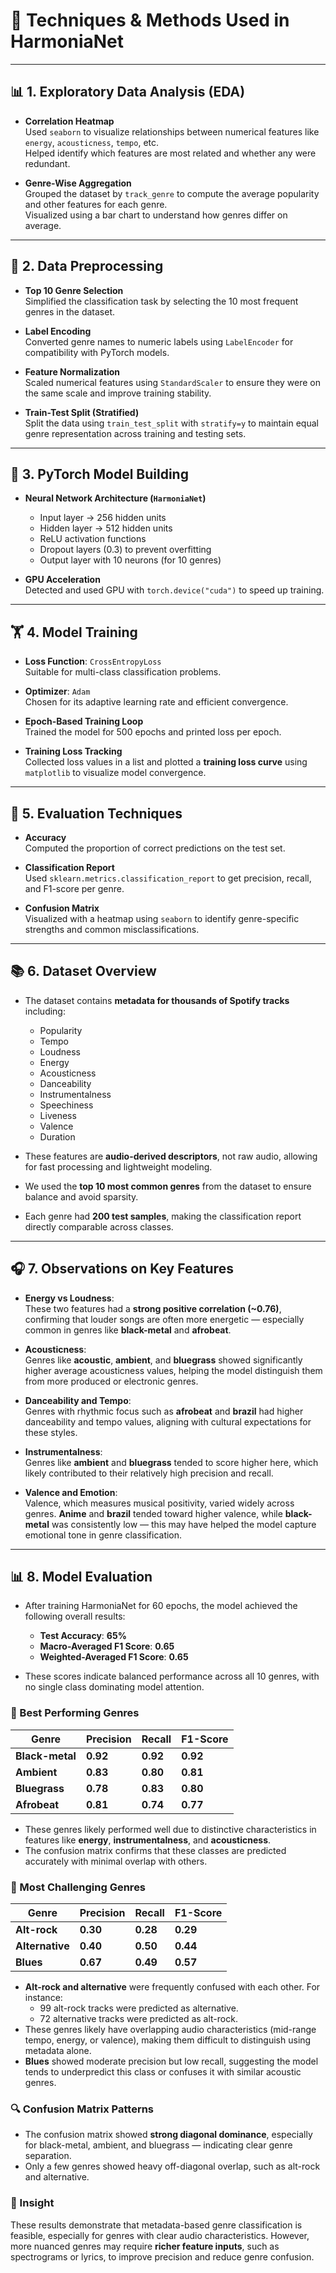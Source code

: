 # 🧠 Techniques & Methods Used in HarmoniaNet

---

## 📊 1. Exploratory Data Analysis (EDA)

- **Correlation Heatmap**  
  Used `seaborn` to visualize relationships between numerical features like `energy`, `acousticness`, `tempo`, etc.  
  Helped identify which features are most related and whether any were redundant.

- **Genre-Wise Aggregation**  
  Grouped the dataset by `track_genre` to compute the average popularity and other features for each genre.  
  Visualized using a bar chart to understand how genres differ on average.

---

## 🧹 2. Data Preprocessing

- **Top 10 Genre Selection**  
  Simplified the classification task by selecting the 10 most frequent genres in the dataset.

- **Label Encoding**  
  Converted genre names to numeric labels using `LabelEncoder` for compatibility with PyTorch models.

- **Feature Normalization**  
  Scaled numerical features using `StandardScaler` to ensure they were on the same scale and improve training stability.

- **Train-Test Split (Stratified)**  
  Split the data using `train_test_split` with `stratify=y` to maintain equal genre representation across training and testing sets.

---

## 🔧 3. PyTorch Model Building

- **Neural Network Architecture (`HarmoniaNet`)**

  - Input layer → 256 hidden units
  - Hidden layer → 512 hidden units
  - ReLU activation functions
  - Dropout layers (0.3) to prevent overfitting
  - Output layer with 10 neurons (for 10 genres)

- **GPU Acceleration**  
  Detected and used GPU with `torch.device("cuda")` to speed up training.

---

## 🏋️ 4. Model Training

- **Loss Function**: `CrossEntropyLoss`  
  Suitable for multi-class classification problems.

- **Optimizer**: `Adam`  
  Chosen for its adaptive learning rate and efficient convergence.

- **Epoch-Based Training Loop**  
  Trained the model for 500 epochs and printed loss per epoch.

- **Training Loss Tracking**  
  Collected loss values in a list and plotted a **training loss curve** using `matplotlib` to visualize model convergence.

---

## 🧪 5. Evaluation Techniques

- **Accuracy**  
  Computed the proportion of correct predictions on the test set.

- **Classification Report**  
  Used `sklearn.metrics.classification_report` to get precision, recall, and F1-score per genre.

- **Confusion Matrix**  
  Visualized with a heatmap using `seaborn` to identify genre-specific strengths and common misclassifications.

---

## 📚 6. Dataset Overview

- The dataset contains **metadata for thousands of Spotify tracks** including:

  - Popularity
  - Tempo
  - Loudness
  - Energy
  - Acousticness
  - Danceability
  - Instrumentalness
  - Speechiness
  - Liveness
  - Valence
  - Duration

- These features are **audio-derived descriptors**, not raw audio, allowing for fast processing and lightweight modeling.

- We used the **top 10 most common genres** from the dataset to ensure balance and avoid sparsity.

- Each genre had **200 test samples**, making the classification report directly comparable across classes.

---

## 🎧 7. Observations on Key Features

- **Energy vs Loudness**:  
  These two features had a **strong positive correlation (~0.76)**, confirming that louder songs are often more energetic — especially common in genres like **black-metal** and **afrobeat**.

- **Acousticness**:  
  Genres like **acoustic**, **ambient**, and **bluegrass** showed significantly higher average acousticness values, helping the model distinguish them from more produced or electronic genres.

- **Danceability and Tempo**:  
  Genres with rhythmic focus such as **afrobeat** and **brazil** had higher danceability and tempo values, aligning with cultural expectations for these styles.

- **Instrumentalness**:  
  Genres like **ambient** and **bluegrass** tended to score higher here, which likely contributed to their relatively high precision and recall.

- **Valence and Emotion**:  
  Valence, which measures musical positivity, varied widely across genres. **Anime** and **brazil** tended toward higher valence, while **black-metal** was consistently low — this may have helped the model capture emotional tone in genre classification.

---

## 📊 8. Model Evaluation

- After training HarmoniaNet for 60 epochs, the model achieved the following overall results:

  - **Test Accuracy**: **65%**
  - **Macro-Averaged F1 Score**: **0.65**
  - **Weighted-Averaged F1 Score**: **0.65**

- These scores indicate balanced performance across all 10 genres, with no single class dominating model attention.

### 🔹 Best Performing Genres

| Genre           | Precision | Recall   | F1-Score |
| --------------- | --------- | -------- | -------- |
| **Black-metal** | **0.92**  | **0.92** | **0.92** |
| **Ambient**     | **0.83**  | **0.80** | **0.81** |
| **Bluegrass**   | **0.78**  | **0.83** | **0.80** |
| **Afrobeat**    | **0.81**  | **0.74** | **0.77** |

- These genres likely performed well due to distinctive characteristics in features like **energy**, **instrumentalness**, and **acousticness**.
- The confusion matrix confirms that these classes are predicted accurately with minimal overlap with others.

### 🔸 Most Challenging Genres

| Genre           | Precision | Recall   | F1-Score |
| --------------- | --------- | -------- | -------- |
| **Alt-rock**    | **0.30**  | **0.28** | **0.29** |
| **Alternative** | **0.40**  | **0.50** | **0.44** |
| **Blues**       | **0.67**  | **0.49** | **0.57** |

- **Alt-rock and alternative** were frequently confused with each other. For instance:
  - 99 alt-rock tracks were predicted as alternative.
  - 72 alternative tracks were predicted as alt-rock.
- These genres likely have overlapping audio characteristics (mid-range tempo, energy, or valence), making them difficult to distinguish using metadata alone.
- **Blues** showed moderate precision but low recall, suggesting the model tends to underpredict this class or confuses it with similar acoustic genres.

### 🔍 Confusion Matrix Patterns

- The confusion matrix showed **strong diagonal dominance**, especially for black-metal, ambient, and bluegrass — indicating clear genre separation.
- Only a few genres showed heavy off-diagonal overlap, such as alt-rock and alternative.

### 🧠 Insight

These results demonstrate that metadata-based genre classification is feasible, especially for genres with clear audio characteristics. However, more nuanced genres may require **richer feature inputs**, such as spectrograms or lyrics, to improve precision and reduce genre confusion.
